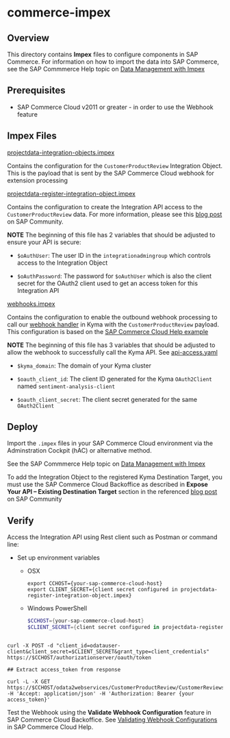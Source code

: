 # commerce-impex

## Overview

This directory contains **Impex** files to configure components in SAP Commerce. For information on how to import the data into SAP Commerce, see the SAP Commmerce Help topic on  [Data Management with Impex](https://help.sap.com/docs/SAP_COMMERCE/d0224eca81e249cb821f2cdf45a82ace/1b6dd3451fc04c3aa8e95937e9ef2471.html?q=impex)

## Prerequisites

- SAP Commerce Cloud v2011 or greater - in order to use the Webhook feature

## Impex Files

[projectdata-integration-objects.impex](projectdata-integration-objects.impex)

Contains the configuration for the `CustomerProductReview` Integration Object.  This is the payload that is sent by the SAP Commerce Cloud webhook for extension processing

[projectdata-register-integration-object.impex](projectdata-register-integration-object.impex)

Contains the configuration to create the Integration API access to the `CustomerProductReview` data.  For more information, please see this [blog post](https://blogs.sap.com/2022/10/14/commerce-cloud-exposing-integration-apis-to-sap-btp-kyma-runtime-with-oauth2/) on SAP Community.

**NOTE** The beginning of this file has 2 variables that should be adjusted to ensure your API is secure:
- `$oAuthUser`: The user ID in the `integrationadmingroup` which controls access to the Integration Object

- `$oAuthPassword`: The password for `$oAuthUser` which is also the client secret for the OAuth2 client used to get an access token for this Integration API

[webhooks.impex](webhooks.impex)


Contains the configuration to enable the outbound webhook processing to call our [webhook handler](../lambdas/customer-review-webhook/) in Kyma with the `CustomerProductReview` payload.  This configuration is based on the [SAP Commerce Cloud Help example](https://help.sap.com/docs/SAP_COMMERCE/50c996852b32456c96d3161a95544cdb/711e753f2fb546c5b88ed6c3b8dfb116.html)

**NOTE** The beginning of this file has 3 variables that should be adjusted to allow the webhook to successfully call the Kyma API. See [api-access.yaml](../lambdas/customer-review-webhook/k8s/api-access.yaml)

- `$kyma_domain`: The domain of your Kyma cluster

- `$oauth_client_id`: The client ID generated for the Kyma `OAuth2Client` named `sentiment-analysis-client` 

- `$oauth_client_secret`: The client secret generated for the same `OAuth2Client`


## Deploy

Import the `.impex` files in your SAP Commerce Cloud environment via the Adminstration Cockpit (hAC) or alternative method.

See the SAP Commmerce Help topic on  [Data Management with Impex](https://help.sap.com/docs/SAP_COMMERCE/d0224eca81e249cb821f2cdf45a82ace/1b6dd3451fc04c3aa8e95937e9ef2471.html?q=impex)

To add the Integration Object to the registered Kyma Destination Target, you must use the SAP Commerce Cloud Backoffice as described in **Expose Your API – Existing Destination Target** section in the referenced [blog post](https://blogs.sap.com/2022/10/14/commerce-cloud-exposing-integration-apis-to-sap-btp-kyma-runtime-with-oauth2/) on SAP Community

## Verify

Access the Integration API using Rest client such as Postman or command line:


* Set up environment variables

  * OSX

    ```shell script
    export CCHOST={your-sap-commerce-cloud-host}
    export CLIENT_SECRET={client secret configured in projectdata-register-integration-object.impex}
    ```

  * Windows PowerShell

    ```powershell
    $CCHOST={your-sap-commerce-cloud-host}
    $CLIENT_SECRET={client secret configured in projectdata-register-integration-object.impex}
    ```


```

curl -X POST -d "client_id=odatauser-client&client_secret=$CLIENT_SECRET&grant_type=client_credentials" https://$CCHOST/authorizationserver/oauth/token

## Extract access_token from response

curl -L -X GET https://$CCHOST/odata2webservices/CustomerProductReview/CustomerReviews -H 'Accept: application/json' -H 'Authorization: Bearer {your access_token}'
```

Test the Webhook using the **Validate Webhook Configuration** feature in SAP Commerce Cloud Backoffice. See [Validating Webhook Configurations](https://help.sap.com/docs/SAP_COMMERCE/50c996852b32456c96d3161a95544cdb/4a9ca4a5e2984375bc7d0b600dc26c47.html) in SAP Commerce Cloud Help.
